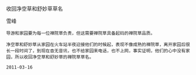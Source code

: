 收回净空草和舒妙草草名

雪峰


    导游和家园要为每一位禅院草负责，但这需要禅院草具备起码的禅院草品质。

    净空草和舒妙草从家园在火车站半夜迎接他们的时候起，表现不像成熟的禅院草，离开家园后很长一段时间了，到现在杳无音讯，也不给家园来电话，也不上网，事实证明，他们的心中没有家园，所以收回净空草和舒妙草的禅院草草名。

    2011-03-16



